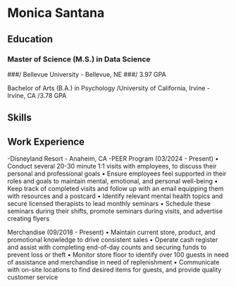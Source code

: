 # Monica Santana
## Education
                                                        	                                       
### Master of Science (M.S.) in Data Science
###/ Bellevue University - Bellevue, NE
###/ 3.97 GPA
                                                                  	                                
Bachelor of Arts (B.A.) in Psychology
/University of California, Irvine - Irvine, CA
/3.78 GPA

## Skills


## Work Experience

-Disneyland Resort - Anaheim, CA
-PEER Program                                                                                 (03/2024 - Present)
•	Conduct several 20-30 minute 1:1 visits with employees, to discuss their personal and professional goals 
•	Ensure employees feel supported in their roles and goals to maintain mental, emotional, and personal well-being
•	Keep track of completed visits and follow up with an email equipping them with resources and a postcard 
•	Identify relevant mental health topics and secure licensed therapists to lead monthly seminars
• Schedule these seminars during their shifts, promote seminars during visits, and advertise creating flyers

Merchandise                                                                                  (09/2018 - Present)
•	Maintain current store, product, and promotional knowledge to drive consistent sales
•	Operate cash register and assist with completing end-of-day counts and securing funds to prevent loss or theft
•	Monitor store floor to identify over 100 guests in need of assistance and merchandise in need of replenishment
•	Communicate with on-site locations to find desired items for guests, and provide quality customer service




